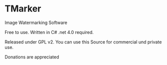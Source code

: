 TMarker
=======

Image Watermarking Software


Free to use. Written in C# .net 4.0 required.

Released under GPL v2.
You can use this Source for commercial und private use.

Donations are appreciated
